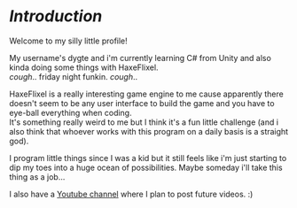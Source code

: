 # ***Introduction***

Welcome to my silly little profile!

My username's dygte and i'm currently learning C# from Unity and also kinda doing some things with HaxeFlixel.  
*cough*.. friday night funkin. *cough*..  

HaxeFlixel is a really interesting game engine to me cause apparently there doesn't seem
to be any user interface to build the game and you have to eye-ball everything when coding.  
It's something really weird to me but I think it's a fun little challenge
(and i also think that whoever works with this program on a daily basis is a straight god).

I program little things since I was a kid but it still feels like i'm just starting to dip
my toes into a huge ocean of possibilities. Maybe someday i'll take this thing as a job...

I also have a [Youtube channel](https://www.youtube.com/channel/UCFzqXu10stskzvFuXjGgQww)
where I plan to post future videos. :)

<!---
dygte/dygte is a ✨ special ✨ repository because its 'README.md' (this file) appears on your 
GitHub profile. You can click the Preview link to take a look at your changes.
--->
